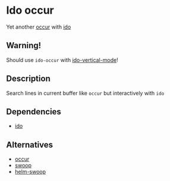 # Ido occur

Yet another [occur][] with [ido][]

[ido]: http://emacswiki.org/emacs/InteractivelyDoThings

## Warning!

Should use `ido-occur` with [ido-vertical-mode][]!

[ido-vertical-mode]: https://github.com/creichert/ido-vertical-mode.el

## Description

Search lines in current buffer like `occur` but interactively with `ido`

## Dependencies

* [ido][]

## Alternatives

* [occur][]
* [swoop][]
* [helm-swoop][]

[occur]: http://www.gnu.org/software/emacs/manual/html_node/emacs/Other-Repeating-Search.html
[swoop]: https://github.com/ShingoFukuyama/emacs-swoop
[helm-swoop]: https://github.com/ShingoFukuyama/helm-swoop
